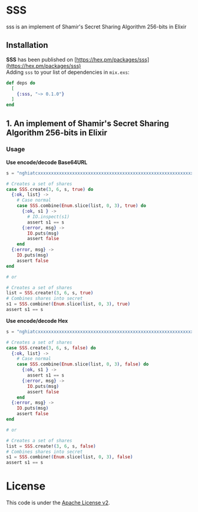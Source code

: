 # SSS
sss is an implement of Shamir's Secret Sharing Algorithm 256-bits in Elixir  

## Installation

**SSS** has been published on [https://hex.pm/packages/sss](https://hex.pm/packages/sss)  
Adding `sss` to your list of dependencies in `mix.exs`:  

```elixir
def deps do
  [
    {:sss, "~> 0.1.0"}
  ]
end
```

## 1. An implement of Shamir's Secret Sharing Algorithm 256-bits in Elixir

### Usage
**Use encode/decode Base64URL**  
```elixir
s = "nghiatcxxxxxxxxxxxxxxxxxxxxxxxxxxxxxxxxxxxxxxxxxxxxxxxxxxxxxxxxxxxxxxxxxxxxxxxxxxxxxxxxxxxxxxxxxxxxxxxxxxxxxx"

# Creates a set of shares
case SSS.create(3, 6, s, true) do
  {:ok, list} ->
    # Case normal
    case SSS.combine(Enum.slice(list, 0, 3), true) do
      {:ok, s1 } ->
        # IO.inspect(s1)
        assert s1 == s
      {:error, msg} ->
        IO.puts(msg)
        assert false
    end
  {:error, msg} ->
    IO.puts(msg)
    assert false
end

# or

# Creates a set of shares
list = SSS.create!(3, 6, s, true)
# Combines shares into secret
s1 = SSS.combine!(Enum.slice(list, 0, 3), true)
assert s1 == s
```

**Use encode/decode Hex**  
```elixir
s = "nghiatcxxxxxxxxxxxxxxxxxxxxxxxxxxxxxxxxxxxxxxxxxxxxxxxxxxxxxxxxxxxxxxxxxxxxxxxxxxxxxxxxxxxxxxxxxxxxxxxxxxxxxx"

# Creates a set of shares
case SSS.create(3, 6, s, false) do
  {:ok, list} ->
    # Case normal
    case SSS.combine(Enum.slice(list, 0, 3), false) do
      {:ok, s1 } ->
        assert s1 == s
      {:error, msg} ->
        IO.puts(msg)
        assert false
    end
  {:error, msg} ->
    IO.puts(msg)
    assert false
end

# or

# Creates a set of shares
list = SSS.create!(3, 6, s, false)
# Combines shares into secret
s1 = SSS.combine!(Enum.slice(list, 0, 3), false)
assert s1 == s
```


# License
This code is under the [Apache License v2](https://www.apache.org/licenses/LICENSE-2.0).  
